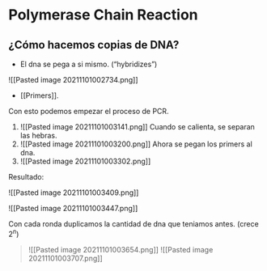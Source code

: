 # Polymerase Chain Reaction

## ¿Cómo hacemos copias de DNA?

- El dna se pega a si mismo. (“hybridizes”)

![[Pasted image 20211101002734.png]]

* [[Primers]].

Con esto podemos empezar el proceso de PCR.

1. ![[Pasted image 20211101003141.png]]	Cuando se calienta, se separan las hebras.
2. ![[Pasted image 20211101003200.png]] Ahora se pegan los primers al dna.
3. ![[Pasted image 20211101003302.png]]

Resultado:

![[Pasted image 20211101003409.png]]

![[Pasted image 20211101003447.png]]

Con cada ronda duplicamos la cantidad de dna que teniamos antes. (crece $2^n$)

> ![[Pasted image 20211101003654.png]]
> ![[Pasted image 20211101003707.png]]